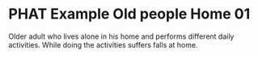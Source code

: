 # PHAT Example Old people Home 01
Older adult who lives alone in his home and performs different daily activities.
While doing the activities suffers falls at home.
